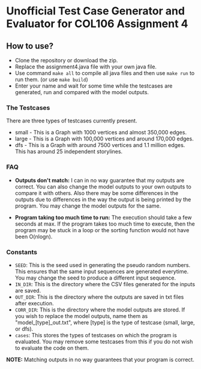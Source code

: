 # Unofficial Test Case Generator and Evaluator for COL106 Assignment 4

## How to use?
* Clone the repository or download the zip.
* Replace the assignment4.java file with your own java file.
* Use command `make all` to compile all java files and then use `make run` to run them. (or use `make build`)
* Enter your name and wait for some time while the testcases are generated, run and compared with the model outputs.

### The Testcases
There are three types of testcases currently present.
* small - This is a Graph with 1000 vertices and almost 350,000 edges.
* large - This is a Graph with 100,000 vertices and around 170,000 edges.
* dfs - This is a Graph with around 7500 vertices and 1.1 million edges. This has around 25 independent storylines.

### FAQ
* **Outputs don't match:**
  I can in no way guarantee that my outputs are correct. You can also change the model outputs to your own outputs to compare it with others. Also there may be some differences in the outputs due to differences in the way the output is being printed by the program. You may change the model outputs for the same.
  
* **Program taking too much time to run:**
  The execution should take a few seconds at max. If the program takes too much time to execute, then the program may be stuck in a loop or the sorting function would not have been O(nlogn).
  
### Constants
* `SEED`: This is the seed used in generating the pseudo random numbers. This ensures that the same input sequences are generated everytime. You may change the seed to produce a different input sequence.
* `IN_DIR`: This is the directory where the CSV files generated for the inputs are saved.
* `OUT_DIR`: This is the directory where the outputs are saved in txt files after execution.
* `CORR_DIR`: This is the directory where the model outputs are stored. If you wish to replace the model outputs, name them as "model_[type]_out.txt", where [type] is the type of testcase (small, large, or dfs).
* `cases`: This stores the types of testcases on which the program is evaluated. You may remove some testcases from this if you do not wish to evaluate the code on them.

**NOTE:** Matching outputs in no way guarantees that your program is correct.
